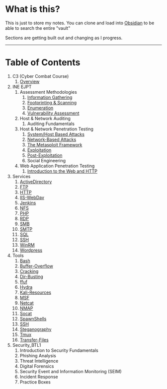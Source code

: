 # What is this?

This is just to store my notes. You can clone and load into [Obsidian](https://obsidian.md/) to be able to search the entire "vault"

Sections are getting built out and changing as I progress.

---
# Table of Contents
1. C3 (Cyber Combat Course)
	1. [Overview](C3(Cyber_Combat_Course)/C3_Overview.md)
2. INE EJPT
	1. Assessment Methodologies
		1. [Information Gathering](/INE_EJPTv2/Assessment_Methodologies/Information_Gathering.md)
		2. [Footprinting & Scanning](/INE_EJPTv2/Assessment_Methodologies/Footprinting_Scanning.md)
		3. [Enumeration](/INE_EJPTv2/Assessment_Methodologies/Enumeration.md)
		4. [Vulnerability Assessment](/INE_EJPTv2/Assessment_Methodologies/Vulnerability_Assessment.md)
	2. Host & Network Auditing
		1. Auditing Fundamentals
	3. Host & Network Penetration Testing
		1. [System/Host Based Attacks](/INE_EJPTv2/Host_Network_Penetration_Testing/System_Host_Based_Attacks.md)
		2. [Network-Based Attacks](/INE_EJPTv2/Host_Network_Penetration_Testing/Network_Based_Attacks.md)
		3. [The Metasploit Framework](/INE_EJPTv2/Host_Network_Penetration_Testing/The_Metasploit_Framework.md)
		4. [Exploitation](/INE_EJPTv2/Host_Network_Penetration_Testing/Exploitation.md)
		5. [Post-Exploitation](/INE_EJPTv2/Host_Network_Penetration_Testing/Post_Exploitation.md)
		6. Social Engineering
	4. Web Application Penetration Testing
		1. [Introduction to the Web and HTTP](INE_EJPTv2/Web_and_HTTP.md)
3. Services
	1. [ActiveDirectory](Services/ActiveDirectory.md)
	2. [FTP](Services/FTP.md)
	3. [HTTP](Services/HTTP.md)
	4. [IIS-WebDav](Services/IIS-WebDav.md)
	5. [Jenkins](Services/Jenkins.md)
	6. [NFS](Services/NFS.md)
	7. [PHP](Services/PHP.md)
	8. [RDP](Services/RDP.md)
	9. [SMB](Services/SMB.md)
	10. [SMTP](Services/SMTP.md)
	11. [SQL](Services/SQL.md)
	12. [SSH](Services/SSH.md)
	13. [WinRM](Services/WinRM.md)
	14. [Wordpress](Services/Wordpress.md)
5. Tools
	1. [Bash](Tools/BASH.md)
	2. [Buffer-Overflow](Tools/Buffer-Overflow.md)
	3. [Cracking](Tools/Cracking.md)
	4. [Dir-Busting](Tools/Dir-Busting.md)
	5. [ffuf](Tools/ffuf.md)
	6. [Hydra](Tools/Hydra.md)
	7. [Kali-Resources](Tools/Kali-Resources.md)
	8. [MSF](Tools/MSF.md)
	9. [Netcat](Tools/Netcat.md)
	10. [NMAP](Tools/NMAP.md)
	11. [Socat](Tools/Socat.md)
	12. [SpawnShells](Tools/SpawnShells.md)
	13. [SSH](Tools/SSH.md)
	14. [Steganography](Tools/Steganography.md)
	15. [Tmux](Tools/Tmux.md)
	16. [Transfer-Files](Tools/Transfer-Files.md)
6. Security_BTL1
	1. Introduction to Security Fundamentals
	2. Phishing Analysis
	3. Threat Intelligence
	4. Digital Forensics
	5. Security Event and Information Monitoring (SEIM)
	6. Incident Response
	7. Practice Boxes

